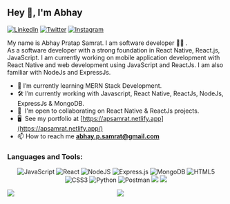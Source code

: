## Hey 👋, I'm Abhay
[![LinkedIn](https://img.shields.io/badge/LinkedIn-%230077B5.svg?logo=linkedin&logoColor=white)](https://linkedin.com/in/abhaypsamrat) 
[![Twitter](https://img.shields.io/badge/Twitter-%231DA1F2.svg?logo=Twitter&logoColor=white)](https://twitter.com/abhaypsamrat) 
[![Instagram](https://img.shields.io/badge/Instagram-%23E4405F.svg?logo=Instagram&logoColor=white)](https://instagram.com/abhaypsamrat)


My name is Abhay Pratap Samrat. I am software developer 👨‍💻 .<br/>
As a software developer with a strong foundation in React Native, React.js, JavaScript.
I am currently working on mobile application development with React Native and web development using JavaScript and ReactJs. I am also familiar with NodeJs and ExpressJs.

*  🌱  I’m currently learning MERN Stack Development.
*  🛠   I’m currently working with Javascript, React Native, ReactJs, NodeJs, ExpressJs & MongoDB.
*  🤝  I'm open to collaborating on React Native & ReactJs projects.
*  🖥️  See my portfolio at [https://apsamrat.netlify.app](https://apsamrat.netlify.app/)
*  📫  How to reach me **abhay.p.samrat@gmail.com**


<h3 align="left">Languages and Tools:</h3>
<div align="center">
  

![JavaScript](https://img.shields.io/badge/javascript-%23323330.svg?style=for-the-badge&logo=javascript&logoColor=%23F7DF1E)
![React](https://img.shields.io/badge/react-%2320232a.svg?style=for-the-badge&logo=react&logoColor=%2361DAFB)
![NodeJS](https://img.shields.io/badge/node.js-6DA55F?style=for-the-badge&logo=node.js&logoColor=white)
![Express.js](https://img.shields.io/badge/express.js-%23404d59.svg?style=for-the-badge&logo=express&logoColor=%2361DAFB)
![MongoDB](https://img.shields.io/badge/MongoDB-%234ea94b.svg?style=for-the-badge&logo=mongodb&logoColor=white)
![HTML5](https://img.shields.io/badge/html5-%23E34F26.svg?style=for-the-badge&logo=html5&logoColor=white)
![CSS3](https://img.shields.io/badge/css3-%231572B6.svg?style=for-the-badge&logo=css3&logoColor=white)
![Python](https://img.shields.io/badge/python-3670A0?style=for-the-badge&logo=python&logoColor=ffdd54)
![Postman](https://img.shields.io/badge/Postman-FF6C37?style=for-the-badge&logo=postman&logoColor=white)
![](https://img.shields.io/badge/Git-F05032?style=for-the-badge&logo=git&logoColor=white)
![](https://img.shields.io/badge/Github-000000?style=for-the-badge&logo=github&logoColor=white)


<a href="https://github.com/abhaypsamrat/convoychat">
<img align="center" src="https://github-readme-stats.vercel.app/api/top-langs/?username=abhaypsamrat&theme=merko" />
</a>
<a href="https://github.com/abhaypsamrat/github-readme-stats">
<img align="left" src="https://github-readme-stats.vercel.app/api?username=abhaypsamrat&count_private=true&show_icons=true&theme=merko" />
</a>

<!-- <a href="http://www.github.com/abhaypsamrat"><img src="https://activity-graph.herokuapp.com/graph?username=abhaypsamrat&bg_color=1c1917&color=ffffff&line=0891b2&point=ffffff&area_color=1c1917&area=true&hide_border=true&custom_title=GitHub%20Commits%20Graph" alt="GitHub Commits Graph" /></a> -->




